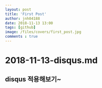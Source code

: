 ```yaml
---
layout: post
title: 'First Post'
author: jnh04188
date: 2018-11-13 13:00
tags: [github]
image: /files/covers/first_post.jpg
comments : true
---
```


# 2018-11-13-disqus.md

## disqus 적용해보기~
